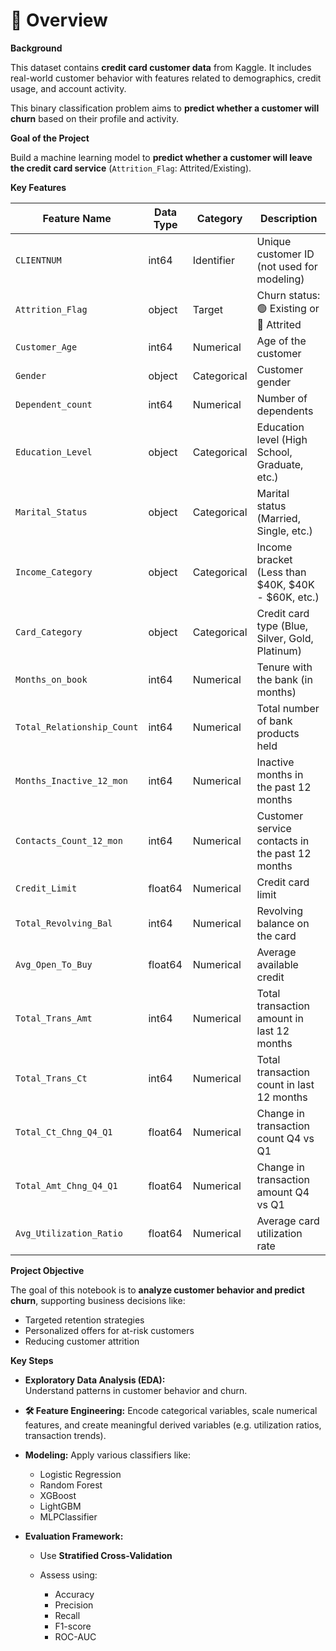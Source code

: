 # 📂 Overview

**Background**

This dataset contains **credit card customer data** from Kaggle. It includes real-world customer behavior with features related to demographics, credit usage, and account activity.

This binary classification problem aims to **predict whether a customer will churn** based on their profile and activity.

**Goal of the Project**

Build a machine learning model to **predict whether a customer will leave the credit card service** (`Attrition_Flag`: Attrited/Existing).

**Key Features**

| Feature Name               | Data Type | Category    | Description                                           |
| -------------------------- | --------- | ----------- | ----------------------------------------------------- |
| `CLIENTNUM`                | int64     | Identifier  | Unique customer ID (not used for modeling)            |
| `Attrition_Flag`           | object    | Target      | Churn status: 🟢 Existing or 🔴 Attrited              |
| `Customer_Age`             | int64     | Numerical   | Age of the customer                                   |
| `Gender`                   | object    | Categorical | Customer gender                                       |
| `Dependent_count`          | int64     | Numerical   | Number of dependents                                  |
| `Education_Level`          | object    | Categorical | Education level (High School, Graduate, etc.)         |
| `Marital_Status`           | object    | Categorical | Marital status (Married, Single, etc.)                |
| `Income_Category`          | object    | Categorical | Income bracket (Less than \$40K, \$40K - \$60K, etc.) |
| `Card_Category`            | object    | Categorical | Credit card type (Blue, Silver, Gold, Platinum)       |
| `Months_on_book`           | int64     | Numerical   | Tenure with the bank (in months)                      |
| `Total_Relationship_Count` | int64     | Numerical   | Total number of bank products held                    |
| `Months_Inactive_12_mon`   | int64     | Numerical   | Inactive months in the past 12 months                 |
| `Contacts_Count_12_mon`    | int64     | Numerical   | Customer service contacts in the past 12 months       |
| `Credit_Limit`             | float64   | Numerical   | Credit card limit                                     |
| `Total_Revolving_Bal`      | int64     | Numerical   | Revolving balance on the card                         |
| `Avg_Open_To_Buy`          | float64   | Numerical   | Average available credit                              |
| `Total_Trans_Amt`          | int64     | Numerical   | Total transaction amount in last 12 months            |
| `Total_Trans_Ct`           | int64     | Numerical   | Total transaction count in last 12 months             |
| `Total_Ct_Chng_Q4_Q1`      | float64   | Numerical   | Change in transaction count Q4 vs Q1                  |
| `Total_Amt_Chng_Q4_Q1`     | float64   | Numerical   | Change in transaction amount Q4 vs Q1                 |
| `Avg_Utilization_Ratio`    | float64   | Numerical   | Average card utilization rate                         |



**Project Objective**

The goal of this notebook is to **analyze customer behavior and predict churn**, supporting business decisions like:

* Targeted retention strategies
* Personalized offers for at-risk customers
* Reducing customer attrition

**Key Steps**

* **Exploratory Data Analysis (EDA):** <br>
  Understand patterns in customer behavior and churn.

* **🛠 Feature Engineering:**
  Encode categorical variables, scale numerical features, and create meaningful derived variables (e.g. utilization ratios, transaction trends).

* **Modeling:**
  Apply various classifiers like:

  * Logistic Regression
  * Random Forest
  * XGBoost
  * LightGBM
  * MLPClassifier

* **Evaluation Framework:**

  * Use **Stratified Cross-Validation**
  * Assess using:

    * Accuracy
    * Precision
    * Recall
    * F1-score
    * ROC-AUC
